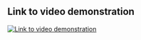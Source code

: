 ## Link to video demonstration
[![Link to video demonstration](https://img.youtube.com/vi/J7qs8IHLkeM/0.jpg)](https://youtu.be/J7qs8IHLkeM)
